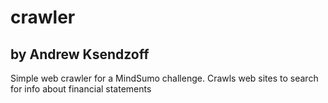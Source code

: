 # crawler
## by Andrew Ksendzoff

Simple web crawler for a MindSumo challenge. Crawls web sites to search for info about financial statements
